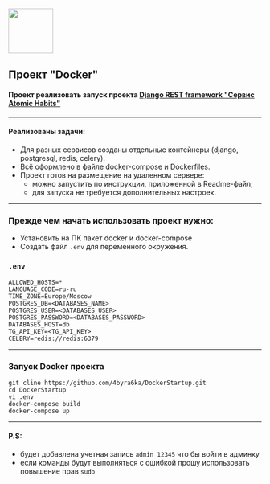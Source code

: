 # <img src="https://www.svgrepo.com/show/303231/docker-logo.svg" width="89"/>

## Проект "Docker"

#### Проект реализовать запуск проекта [Django REST framework "Сервис Atomic Habits"](https://github.com/4byra6ka/AtomicHabitsService.git)
***
#### Реализованы задачи:
* Для разных сервисов созданы отдельные контейнеры (django, postgresql, redis, celery).
* Всё оформлено в файле docker-compose и Dockerfiles.
* Проект готов на размещение на удаленном сервере: 
  * можно запустить по инструкции, приложенной в Readme-файл;
  * для запуска не требуется дополнительных настроек.

***
### Прежде чем начать использовать проект нужно:
* Установить на ПК пакет docker и docker-compose
* Создать файл `.env` для переменного окружения.

### `.env`
    ALLOWED_HOSTS=*
    LANGUAGE_CODE=ru-ru
    TIME_ZONE=Europe/Moscow
    POSTGRES_DB=<DATABASES_NAME>
    POSTGRES_USER=<DATABASES_USER>
    POSTGRES_PASSWORD=<DATABASES_PASSWORD>
    DATABASES_HOST=db
    TG_API_KEY=<TG_API_KEY>
    CELERY=redis://redis:6379

***
### Запуск Docker проекта
    git cline https://github.com/4byra6ka/DockerStartup.git
    cd DockerStartup
    vi .env
    docker-compose build
    docker-compose up
***
#### P.S:
* будет добавлена учетная запись `admin 12345` что бы войти в админку
* если команды будут выполняться с ошибкой прошу использовать повышение прав `sudo`

